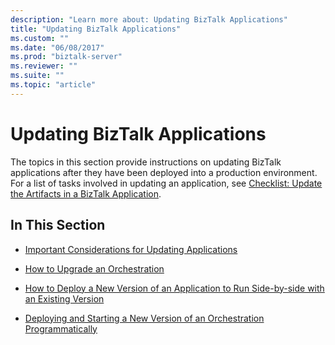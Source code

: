 ```yaml
---
description: "Learn more about: Updating BizTalk Applications"
title: "Updating BizTalk Applications"
ms.custom: ""
ms.date: "06/08/2017"
ms.prod: "biztalk-server"
ms.reviewer: ""
ms.suite: ""
ms.topic: "article"
---
```

# Updating BizTalk Applications
The topics in this section provide instructions on updating BizTalk applications after they have been deployed into a production environment. For a list of tasks involved in updating an application, see [Checklist: Update the Artifacts in a BizTalk Application](../core/checklist-update-the-artifacts-in-a-biztalk-application.md).  
  
## In This Section  
  
-   [Important Considerations for Updating Applications](../core/important-considerations-for-updating-applications.md)  
  
-   [How to Upgrade an Orchestration](../core/how-to-upgrade-an-orchestration.md)  
  
-   [How to Deploy a New Version of an Application to Run Side-by-side with an Existing Version](../core/deploy-new-application-version-to-run-side-by-side-with-existing-version.md)  
  
-   [Deploying and Starting a New Version of an Orchestration Programmatically](../core/deploying-and-starting-a-new-version-of-an-orchestration-programmatically.md)
